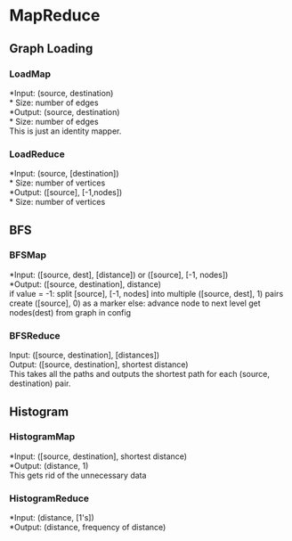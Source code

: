MapReduce
=========

## Graph Loading
### LoadMap
*Input: (source, destination)  
    * Size: number of edges  
*Output: (source, destination)   
    * Size: number of edges  
This is just an identity mapper.  

### LoadReduce
*Input: (source, [destination])  
    * Size: number of vertices  
*Output: ([source], [-1,nodes])  
    * Size: number of vertices  

## BFS
### BFSMap  
*Input: ([source, dest], [distance]) or ([source], [-1, nodes])  
*Output: ([source, destination], distance)  
if value = -1:
	split [source], [-1, nodes] into multiple ([source, dest], 1) pairs
	create ([source], 0) as a marker
else:
	advance node to next level
	get nodes(dest) from graph in config 

### BFSReduce
Input: ([source, destination], [distances])  
Output: ([source, destination], shortest distance)  
This takes all the paths and outputs the shortest path for each (source, destination) pair.  

## Histogram
### HistogramMap
*Input: ([source, destination], shortest distance)  
*Output: (distance, 1)  
This gets rid of the unnecessary data  
### HistogramReduce
*Input: (distance, [1's])  
*Output: (distance, frequency of distance)  
